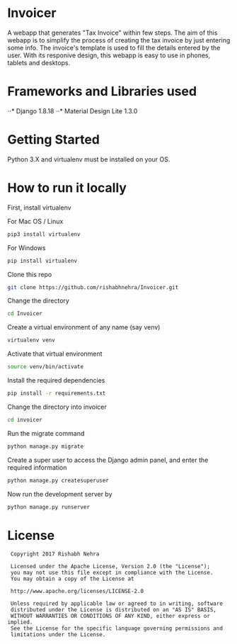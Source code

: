 # Invoicer
A webapp that generates "Tax Invoice" within few steps. The aim of this webapp is to simplify the process of creating the tax invoice by just entering some info. The invoice's template is used to fill the details entered by the user. With its responive design, this webapp is easy to use in phones, tablets and desktops.

# Frameworks and Libraries used
⋅⋅* Django 1.8.18
⋅⋅* Material Design Lite 1.3.0

# Getting Started
Python 3.X and virtualenv must be installed on your OS.

# How to run it locally
First, install virtualenv

For Mac OS / Linux
```bash
pip3 install virtualenv
```
For Windows
```bash
pip install virtualenv
```

Clone this repo
```bash
git clone https://github.com/rishabhnehra/Invoicer.git
```

Change the directory
```bash
cd Invoicer
```

Create a virtual environment of any name (say venv)
```bash
virtualenv venv
```

Activate that virtual environment
```bash
source venv/bin/activate
```

Install the required dependencies
```bash
pip install -r requirements.txt
```

Change the directory into invoicer
```bash
cd invoicer
```

Run the migrate command
```bash
python manage.py migrate
```

Create a super user to access the Django admin panel, and enter the required information
```bash
python manage.py createsuperuser
```

Now run the development server by
```bash
python manage.py runserver
```

# License
```
 Copyright 2017 Rishabh Nehra

 Licensed under the Apache License, Version 2.0 (the "License");
 you may not use this file except in compliance with the License.
 You may obtain a copy of the License at

 http://www.apache.org/licenses/LICENSE-2.0

 Unless required by applicable law or agreed to in writing, software
 distributed under the License is distributed on an "AS IS" BASIS,
 WITHOUT WARRANTIES OR CONDITIONS OF ANY KIND, either express or implied.
 See the License for the specific language governing permissions and
 limitations under the License.
   
 ```